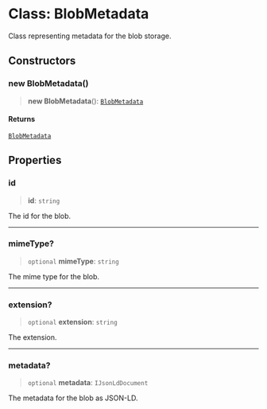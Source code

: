 # Class: BlobMetadata

Class representing metadata for the blob storage.

## Constructors

### new BlobMetadata()

> **new BlobMetadata**(): [`BlobMetadata`](BlobMetadata.md)

#### Returns

[`BlobMetadata`](BlobMetadata.md)

## Properties

### id

> **id**: `string`

The id for the blob.

***

### mimeType?

> `optional` **mimeType**: `string`

The mime type for the blob.

***

### extension?

> `optional` **extension**: `string`

The extension.

***

### metadata?

> `optional` **metadata**: `IJsonLdDocument`

The metadata for the blob as JSON-LD.
